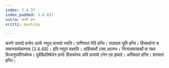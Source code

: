 ```yaml
---
index: 3.4.37
index_padded: 3.4.037
sutra: करणे हनः
vritti: kashika

---
```

करणे उपपदे हन्तेर् धातोः णमुल् प्रत्ययो भवति। पाणिघातं वेदिं हन्ति। पादघातं भूमिं हन्ति। हिंसार्थानां च समानकर्मकाणाम् (3.4.48)। इति णमुलं वक्ष्यति। अहिंसार्थो ऽयम् आरम्भः। नित्यसमासार्थो वा यथा विध्यनुपर्योगार्थश्च। पूर्वविप्रतिषेधेन हन्तेः हिंसार्थस्य अपि प्रत्ययो ऽनेन एव इष्यते। असिघातं हन्ति। शरघातं हन्ति।